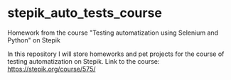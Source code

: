# stepik_auto_tests_course
Homework from the course "Testing automatization using Selenium and Python" on Stepik

In this repository I will store homeworks and pet projects for the course of testing automatization on Stepik. Link to the course: https://stepik.org/course/575/
